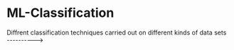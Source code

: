 # ML-Classification
Diffrent classification techniques carried out on different kinds of data sets
---------->
